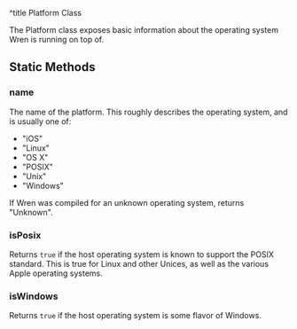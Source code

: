 ^title Platform Class

The Platform class exposes basic information about the operating system Wren is
running on top of.

## Static Methods

### **name**

The name of the platform. This roughly describes the operating system, and is
usually one of:

* "iOS"
* "Linux"
* "OS X"
* "POSIX"
* "Unix"
* "Windows"

If Wren was compiled for an unknown operating system, returns "Unknown".

### **isPosix**

Returns `true` if the host operating system is known to support the POSIX
standard. This is true for Linux and other Unices, as well as the various Apple
operating systems.

### **isWindows**

Returns `true` if the host operating system is some flavor of Windows.
